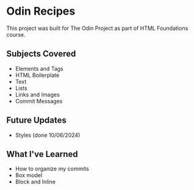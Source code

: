 # Odin Recipes
This project was built for The Odin Project as part of HTML Foundations course.
## Subjects Covered
- Elements and Tags
- HTML Boilerplate
- Text
- Lists
- Links and Images
- Commit Messages
## Future Updates
- Styles (done 10/06/2024)
## What I've Learned
- How to organize my commits
- Box model
- Block and Inline